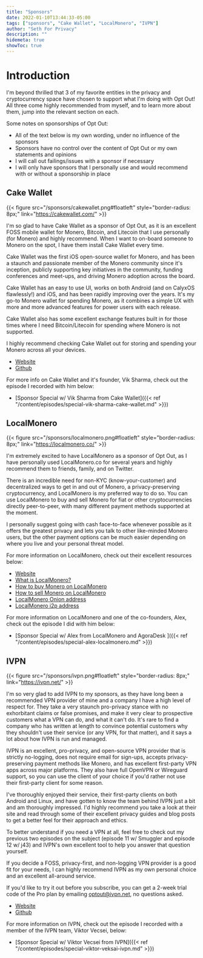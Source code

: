 ```yaml
---
title: "Sponsors"
date: 2022-01-10T13:44:33-05:00
tags: ["sponsors", "Cake Wallet", "LocalMonero", "IVPN"]
author: "Seth For Privacy"
description: ""
hidemeta: true
showToc: true
---
```


# Introduction

I'm beyond thrilled that 3 of my favorite entities in the privacy and cryptocurrency space have chosen to support what I'm doing with Opt Out! All three come highly recommended from myself, and to learn more about them, jump into the relevant section on each.

Some notes on sponsorships of Opt Out:

- All of the text below is my own wording, under no influence of the sponsors
- Sponsors have no control over the content of Opt Out or my own statements and opinions
- I will call out failings/issues with a sponsor if necessary
- I will only have sponsors that I personally use and would recommend with or without a sponsorship in place

## Cake Wallet

{{< figure src="/sponsors/cakewallet.png#floatleft" style="border-radius: 8px;" link="https://cakewallet.com/" >}}

I'm so glad to have Cake Wallet as a sponsor of Opt Out, as it is an excellent FOSS mobile wallet for Monero, Bitcoin, and Litecoin that I use personally (for Monero) and highly recommend. When I want to on-board someone to Monero on the spot, I have them install Cake Wallet every time.

Cake Wallet was the first iOS open-source wallet for Monero, and has been a staunch and passionate member of the Monero community since it's inception, publicly supporting key initiatives in the community, funding conferences and meet-ups, and driving Monero adoption across the board.

Cake Wallet has an easy to use UI, works on both Android (and on CalyxOS flawlessly!) and iOS, and has been rapidly improving over the years. It's my go-to Monero wallet for spending Monero, as it combines a simple UX with more and more advanced features for power users with each release.

Cake Wallet also has some excellent exchange features built in for those times where I need Bitcoin/Litecoin for spending where Monero is not supported.

I highly recommend checking Cake Wallet out for storing and spending your Monero across all your devices.

- [Website](https://cakewallet.com/)
- [Github](https://github.com/cake-tech/cake_wallet)

For more info on Cake Wallet and it's founder, Vik Sharma, check out the episode I recorded with him below:

- [Sponsor Special w/ Vik Sharma from Cake Wallet]({{< ref "/content/episodes/special-vik-sharma-cake-wallet.md" >}})

<script type="text/javascript" src="https://www.buzzsprout.com/1790481/9201174-special-w-vik-sharma-from-cake-wallet.js?container_id=buzzsprout-player-9201174&amp;player=small"></script>

## LocalMonero

{{< figure src="/sponsors/localmonero.png#floatleft" style="border-radius: 8px;" link="https://localmonero.co/" >}}

I'm extremely excited to have LocalMonero as a sponsor of Opt Out, as I have personally used LocalMonero.co for several years and highly recommend them to friends, family, and on Twitter.

There is an incredible need for non-KYC (know-your-customer) and decentralized ways to get in and out of Monero, a privacy-preserving cryptocurrency, and LocalMonero is my preferred way to do so. You can use LocalMonero to buy and sell Monero for fiat or other cryptocurrencies directly peer-to-peer, with many different payment methods supported at the moment.

I personally suggest going with cash face-to-face whenever possible as it offers the greatest privacy and lets you talk to other like-minded Monero users, but the other payment options can be much easier depending on where you live and your personal threat model.

For more information on LocalMonero, check out their excellent resources below:

- [Website](https://localmonero.co)
- [What is LocalMonero?](https://localmonero.co/faq#what-is)
- [How to buy Monero on LocalMonero](https://localmonero.co/how-to-buy-monero)
- [How to sell Monero on LocalMonero](https://localmonero.co/how-to-sell-monero)
- [LocalMonero Onion address](http://nehdddktmhvqklsnkjqcbpmb63htee2iznpcbs5tgzctipxykpj6yrid.onion/)
- [LocalMonero i2p address](https://lm.i2p/)

For more information on LocalMonero and one of the co-founders, Alex, check out the episode I did with him below:

- [Sponsor Special w/ Alex from LocalMonero and AgoraDesk
]({{< ref "/content/episodes/special-alex-localmonero.md" >}})

<script type="text/javascript" src="https://www.buzzsprout.com/1790481/9201187-special-w-alex-from-localmonero-and-agoradesk.js?container_id=buzzsprout-player-9201187&amp;player=small"></script>

## IVPN

{{< figure src="/sponsors/ivpn.png#floatleft" style="border-radius: 8px;" link="https://ivpn.net/" >}}

I'm so very glad to add IVPN to my sponsors, as they have long been a recommended VPN provider of mine and a company I have a high level of respect for. They take a very staunch pro-privacy stance with no exhorbitant claims or false promises, and make it very clear to prospective customers what a VPN can do, and what it can't do. It's rare to find a company who has written at length to convince potential customers why they shouldn't use their service (or any VPN, for that matter), and it says a lot about how IVPN is run and managed.

IVPN is an excellent, pro-privacy, and open-source VPN provider that is strictly no-logging, does not require email for sign-ups, accepts privacy-preserving payment methods like Monero, and has excellent first-party VPN apps across major platforms. They also have full OpenVPN or Wireguard support, so you can use the client of your choice if you'd rather not use their first-party client for some reason.

I've thoroughly enjoyed their service, their first-party clients on both Android and Linux, and have gotten to know the team behind IVPN just a bit and am thoroughly impressed. I'd highly recommend you take a look at their site and read through some of their excellent privacy guides and blog posts to get a better feel for their approach and ethics.

To better understand if you need a VPN at all, feel free to check out my previous two episodes on the subject (episode 11 w/ Smuggler and episode 12 w/ j43) and IVPN's own excellent tool to help you answer that question yourself.

If you decide a FOSS, privacy-first, and non-logging VPN provider is a good fit for your needs, I can highly recommend IVPN as my own personal choice and an excellent all-around service.

If you'd like to try it out before you subscribe, you can get a 2-week trial code of the Pro plan by emailing [optout@ivpn.net](mailto:optout@ivpn.net), no questions asked.

- [Website](https://ivpn.net)
- [Github](https://github.com/ivpn)

For more information on IVPN, check out the episode I recorded with a member of the IVPN team, Viktor Vecsei, below:

- [Sponsor Special w/ Viktor Vecsei from IVPN]({{< ref "/content/episodes/special-viktor-veksai-ivpn.md" >}})

<script type="text/javascript" src="https://www.buzzsprout.com/1790481/9657698-special-w-viktor-vecsei-from-ivpn.js?container_id=buzzsprout-player-9657698&amp;player=small"></script>
